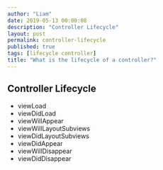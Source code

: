 ```yaml
---
author: "Liam"
date: 2019-05-13 00:00:08
description: "Controller Lifecycle"
layout: post
permalink: controller-lifecycle
published: true
tags: [lifecycle controller]
title: "What is the lifecycle of a controller?"
---
```


## Controller Lifecycle

- viewLoad
- viewDidLoad
- viewWillAppear
- viewWillLayoutSubviews
- viewDidLayoutSubviews
- viewDidAppear
- viewWillDisappear
- viewDidDisappear
